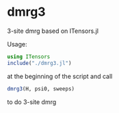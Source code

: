 # dmrg3
3-site dmrg based on ITensors.jl

Usage:
```julia
using ITensors
include("./dmrg3.jl")
```
at the beginning of the script and call
```julia
dmrg3(H, psi0, sweeps)
```
to do 3-site dmrg
